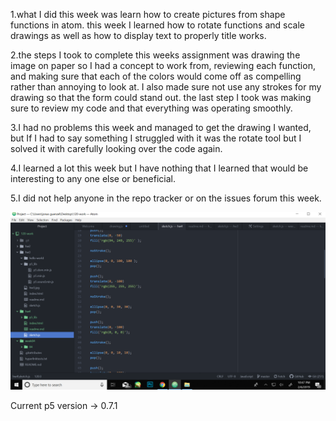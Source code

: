 
1.what I did this week was learn how to create pictures from shape functions in atom. this week I learned how to rotate functions and scale drawings as well as how to display text to properly title works.

2.the steps I took to complete this weeks assignment was drawing the image on paper so I had a concept to work from, reviewing each function, and making sure that each of the colors would come off as compelling rather than annoying to look at. I also made sure not use any strokes for my drawing so that the form could stand out. the last step I took was making sure to review my code and that everything was operating smoothly.

3.I had no problems this week and managed to get the drawing I wanted, but If I had to say something I struggled with it was the rotate tool but I solved it with carefully looking over the code again.

4.I learned a lot this week but I have nothing that I learned that would be interesting to any one else or beneficial.

5.I did not help anyone in the repo tracker or on the issues forum this week.



![imagofmyeditor](hw4.png)

Current p5 version -> 0.7.1
